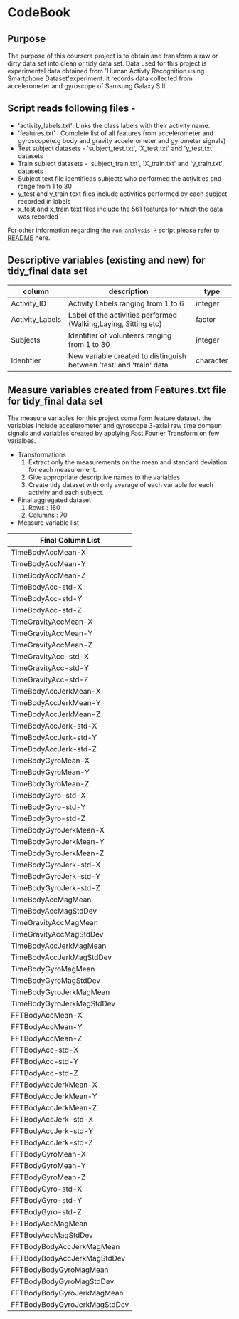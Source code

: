 CodeBook
====================
Purpose
--------------------------
The purpose of this coursera project is to obtain and transform a raw or dirty data set into clean or tidy data set. Data used for this project is experimental data obtained from 'Human Activty Recognition using Smartphone Dataset'experiment. it records data collected from accelerometer and gyroscope of Samsung Galaxy S II.

Script reads following files - 
-----------------------------
   * 'activity_labels.txt': Links the class labels with their activity name.
   * 'features.txt' : Complete list of all features from accelerometer and gyroscope(e.g body and gravity accelerometer and gyrometer signals)
   *  Test subject datasets - 'subject_test.txt', 'X_test.txt' and 'y_test.txt' datasets
   * Train subject datasets - 'subject_train.txt', 'X_train.txt' and 'y_train.txt' datasets
   * Subject text file identifieds subjects who performed the activities and range from 1 to 30
   * y_test and y_train text files include activities performed by each subject recorded in labels
   * x_test and x_train text files include the 561 features for which the data was recorded

For other information regarding the `` run_analysis.R `` script please refer to [README](https://github.com/maitreyeea/GettingAndCleaningData/blob/master/README.md) here.

Descriptive variables (existing and new) for tidy_final data set
------------------------------------------------
| column            | description                                              | type    |
| ------------------| -------------------------------------------------------- | ------- |
| Activity_ID       | Activity Labels ranging from 1 to 6                      | integer |
| Activity_Labels   | Label of the activities performed (Walking,Laying, Sitting etc)  | factor  |
| Subjects  | Identifier of volunteers ranging from 1 to 30  | integer |
|Identifier | New variable created to distinguish between 'test' and 'train' data | character |

Measure variables created from Features.txt file for tidy_final data set
-----------------------------------------------------------------------
The measure variables for this project come form feature dataset. the variables include accelerometer and gyroscope 3-axial raw time domaun signals and variables created by applying Fast Fourier Transform on few varialbes. 

  * Transformations  
      1. Extract only the measurements on the mean and standard deviation for each measurement. 
      2. Give appropriate descriptive names to the variables
      3. Create tidy dataset with only average of each variable for each activity and each subject.
  * Final aggregated dataset 
      1. Rows : 180 
      2. Columns : 70
  * Measure variable list -
    
  |  Final Column List                       | 
  | ---------------------------- | 
| TimeBodyAccMean-X |
| TimeBodyAccMean-Y |
TimeBodyAccMean-Z |
TimeBodyAcc-std-X |
TimeBodyAcc-std-Y |
TimeBodyAcc-std-Z |
TimeGravityAccMean-X |
TimeGravityAccMean-Y |
TimeGravityAccMean-Z |
TimeGravityAcc-std-X |
TimeGravityAcc-std-Y |
TimeGravityAcc-std-Z |
TimeBodyAccJerkMean-X |
TimeBodyAccJerkMean-Y |
TimeBodyAccJerkMean-Z |
TimeBodyAccJerk-std-X |
TimeBodyAccJerk-std-Y |
TimeBodyAccJerk-std-Z |
TimeBodyGyroMean-X  |
TimeBodyGyroMean-Y |
TimeBodyGyroMean-Z |
TimeBodyGyro-std-X |
TimeBodyGyro-std-Y |
TimeBodyGyro-std-Z |
TimeBodyGyroJerkMean-X |
TimeBodyGyroJerkMean-Y |
TimeBodyGyroJerkMean-Z |
TimeBodyGyroJerk-std-X |
TimeBodyGyroJerk-std-Y |
TimeBodyGyroJerk-std-Z |
TimeBodyAccMagMean |
TimeBodyAccMagStdDev |
TimeGravityAccMagMean |
TimeGravityAccMagStdDev |
TimeBodyAccJerkMagMean |
TimeBodyAccJerkMagStdDev |
TimeBodyGyroMagMean |
TimeBodyGyroMagStdDev |
TimeBodyGyroJerkMagMean |
TimeBodyGyroJerkMagStdDev |
FFTBodyAccMean-X | 
FFTBodyAccMean-Y|
FFTBodyAccMean-Z |
FFTBodyAcc-std-X |
FFTBodyAcc-std-Y |
FFTBodyAcc-std-Z | 
FFTBodyAccJerkMean-X |
FFTBodyAccJerkMean-Y |
FFTBodyAccJerkMean-Z |
FFTBodyAccJerk-std-X |
FFTBodyAccJerk-std-Y |
FFTBodyAccJerk-std-Z |
FFTBodyGyroMean-X |
FFTBodyGyroMean-Y |
FFTBodyGyroMean-Z |
FFTBodyGyro-std-X |
FFTBodyGyro-std-Y |
FFTBodyGyro-std-Z |
FFTBodyAccMagMean |
FFTBodyAccMagStdDev |
FFTBodyBodyAccJerkMagMean |
FFTBodyBodyAccJerkMagStdDev |
FFTBodyBodyGyroMagMean |
FFTBodyBodyGyroMagStdDev |
FFTBodyBodyGyroJerkMagMean |
FFTBodyBodyGyroJerkMagStdDev |
